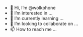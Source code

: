 - 👋 Hi, I’m @wolkphone
- 👀 I’m interested in ...
- 🌱 I’m currently learning ...
- 💞️ I’m looking to collaborate on ...
- 📫 How to reach me ...

<!---
wolkphone/wolkphone is a ✨ special ✨ repository because its `README.md` (this file) appears on your GitHub profile.
You can click the Preview link to take a look at your changes.
--->
